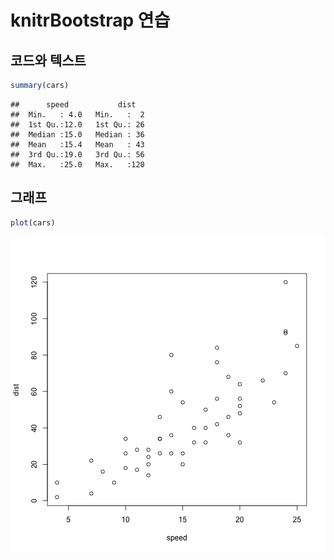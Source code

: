 knitrBootstrap 연습
========================================================
  
코드와 텍스트
------------
  

```r
summary(cars)
```

```
##      speed           dist    
##  Min.   : 4.0   Min.   :  2  
##  1st Qu.:12.0   1st Qu.: 26  
##  Median :15.0   Median : 36  
##  Mean   :15.4   Mean   : 43  
##  3rd Qu.:19.0   3rd Qu.: 56  
##  Max.   :25.0   Max.   :120
```


그래프
-------------
  

```r
plot(cars)
```

![plot of chunk unnamed-chunk-2](figure/unnamed-chunk-2.png) 

